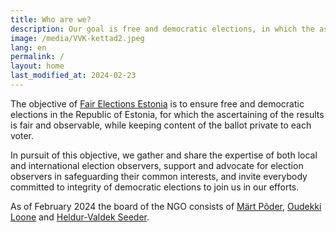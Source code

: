 ```yaml
---
title: Who are we?
description: Our goal is free and democratic elections, in which the ascertaining of the results is fair and observable, while keeping the content of the vote private. We strive to ensure fair elections without possibilities for manipulation.
image: /media/VVK-kettad2.jpeg
lang: en
permalink: /
layout: home
last_modified_at: 2024-02-23
---
```


The objective of [Fair Elections Estonia](https://ariregister.rik.ee/est/company/80339095/) is to ensure free and democratic elections in the Republic of Estonia, for which the ascertaining of the results is fair and observable, while keeping content of the ballot private to each voter.

In pursuit of this objective, we gather and share the expertise of both local and international election observers, support and advocate for election observers in safeguarding their common interests, and invite everybody committed to integrity of democratic elections to join us in our efforts.

As of February 2024 the board of the NGO consists of [Märt Põder](https://gafgaf.infoaed.ee/en), [Oudekki Loone](https://en.wikipedia.org/wiki/Oudekki_Loone) and [Heldur-Valdek Seeder](https://valdekseeder.blogspot.com/).
